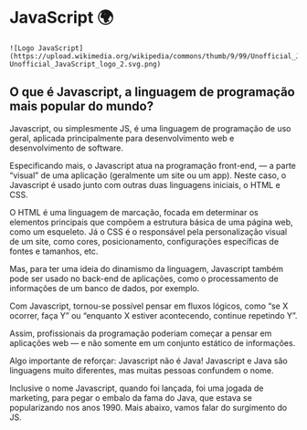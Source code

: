 # JavaScript :earth_africa:





```
![Logo JavaScript](https://upload.wikimedia.org/wikipedia/commons/thumb/9/99/Unofficial_JavaScript_logo_2.svg/800px-Unofficial_JavaScript_logo_2.svg.png)
```



## O que é Javascript, a linguagem de programação mais popular do mundo?



Javascript, ou simplesmente JS, é uma linguagem de programação de uso geral, aplicada principalmente para desenvolvimento web e desenvolvimento de software.

Especificando mais, o Javascript atua na programação front-end, — a parte “visual” de uma aplicação (geralmente um site ou um app). Neste caso, o Javascript é usado junto com outras duas linguagens iniciais, o HTML e CSS.

O HTML é uma linguagem de marcação, focada em determinar os elementos principais que compõem a estrutura básica de uma página web, como um esqueleto. Já o CSS é o responsável pela personalização visual de um site, como cores, posicionamento, configurações específicas de fontes e tamanhos, etc.

Mas, para ter uma ideia do dinamismo da linguagem, Javascript também pode ser usado no back-end de aplicações, como o processamento de informações de um banco de dados, por exemplo.

Com Javascript, tornou-se possível pensar em fluxos lógicos, como “se X ocorrer, faça Y” ou “enquanto X estiver acontecendo, continue repetindo Y”.

Assim, profissionais da programação poderiam começar a pensar em aplicações web — e não somente em um conjunto estático de informações.

Algo importante de reforçar: Javascript não é Java! Javascript e Java são linguagens muito diferentes, mas muitas pessoas confundem o nome.

Inclusive o nome Javascript, quando foi lançada, foi uma jogada de marketing, para pegar o embalo da fama do Java, que estava se popularizando nos anos 1990. Mais abaixo, vamos falar do surgimento do JS.